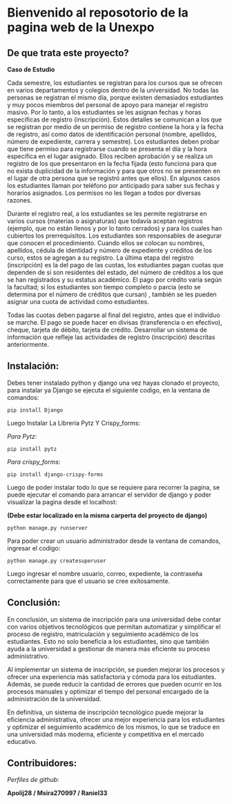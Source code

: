 # Bienvenido al reposotorio de la pagina web de la Unexpo

## De que trata este proyecto?

**Caso de Estudio**

Cada semestre, los estudiantes se registran para los cursos que se ofrecen en varios departamentos y colegios dentro de la universidad. No todas las personas se registran el mismo día, porque existen demasiados estudiantes y muy pocos miembros del personal de apoyo para manejar el registro masivo. Por lo tanto, a los estudiantes se les asignan fechas y horas específicas de registro (inscripción). Estos detalles se comunican a los que se registran por medio de un permiso de registro contiene la hora y la fecha de registro, así como datos de identificación personal (nombre, apellidos, número de expediente, carrera y semestre). Los estudiantes deben probar que tiene permiso para registrarse cuando se presenta el día y la hora especifica en el lugar asignado. Ellos reciben aprobación y se realiza un registro de los que presentaron en la fecha fijada (esto funciona para que no exista duplicidad de la información y para que otros no se presenten en el lugar de otra persona que se registró antes que ellos). En algunos casos los estudiantes llaman por teléfono por anticipado para saber sus fechas y horarios asignados. Los permisos no les llegan a todos por diversas razones.

Durante el registro real, a los estudiantes se les permite registrarse en varios cursos (materias o asignaturas) que todavía aceptan registros (ejemplo, que no están llenos y por lo tanto cerrados) y para los cuales han cubiertos los prerrequisitos. Los estudiantes son responsables de asegurar que conocen el procedimiento. Cuando ellos se colocan su nombres, apellidos, cédula de identidad y número de expediente y créditos de los curso, estos se agregan a su registro. La última etapa del registro (inscripción) es la del pago de las cuotas, los estudiantes pagan cuotas que dependen de si son residentes del estado, del número de créditos a los que se han registrados y su estatus académico. El pago por crédito varía según la facultad; si los estudiantes son tiempo completo o parcia (esto se determina por el número de créditos que cursan) , también se les pueden asignar una cuota de actividad como estudiantes.

Todas las cuotas deben pagarse al final del registro, antes que el individuo se marche. El pago se puede hacer en divisas (transferencia o en efectivo), cheque, tarjeta de débito, tarjeta de crédito. Desarrollar un sistema de información que refleje las actividades de registro (inscripción) descritas anteriormente.

## **Instalación:**

Debes tener instalado python y django una vez hayas clonado el proyecto, para instalar ya Django se ejecuta el siguiente codigo, en la ventana de comandos:

    pip install Django

Luego Instalar La Libreria Pytz Y Crispy_forms:

*Para Pytz:*

    pip install pytz

*Para crispy_forms:*

    pip install django-crispy-forms

Luego de poder instalar todo lo que se requiere para recorrer la pagina, se puede ejecutar el comando para arrancar el servidor de django y poder visualizar la pagina desde el localhost:

**(Debe estar localizado en la misma carperta del proyecto de django)**

    python manage.py runserver

Para poder crear un usuario administrador desde la ventana de comandos, ingresar el codigo:

    python manage.py createsuperuser

Luego ingresar el nombre usuario, correo, expediente, la contraseña correctamente para que el usuario se cree exitosamente.

## Conclusión:

En conclusión, un sistema de inscripción para una universidad debe contar con varios objetivos tecnológicos que permitan automatizar y simplificar el proceso de registro, matriculación y seguimiento académico de los estudiantes. Esto no solo beneficia a los estudiantes, sino que también ayuda a la universidad a gestionar de manera más eficiente su proceso administrativo.

Al implementar un sistema de inscripción, se pueden mejorar los procesos y ofrecer una experiencia más satisfactoria y cómoda para los estudiantes. Además, se puede reducir la cantidad de errores que pueden ocurrir en los procesos manuales y optimizar el tiempo del personal encargado de la administración de la universidad.

En definitiva, un sistema de inscripción tecnológico puede mejorar la eficiencia administrativa, ofrecer una mejor experiencia para los estudiantes y optimizar el seguimiento académico de los mismos, lo que se traduce en una universidad más moderna, eficiente y competitiva en el mercado educativo.

## Contribuidores: 

*Perfiles de github:*

**Apolij28 / Msira270997 / Raniel33**
